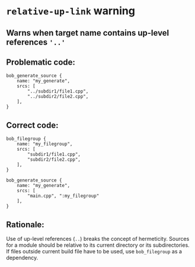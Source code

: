 # `relative-up-link` warning

## Warns when target name contains up-level references `'..'`

## Problematic code:

```bp
bob_generate_source {
    name: "my_generate",
    srcs: [
        "../subdir1/file1.cpp",
        "../subdir2/file2.cpp",
    ],
}
```

## Correct code:

```bp
bob_filegroup {
    name: "my_filegroup",
    srcs: [
        "subdir1/file1.cpp",
        "subdir2/file2.cpp",
    ],
}

bob_generate_source {
    name: "my_generate",
    srcs: [
        "main.cpp", ":my_filegroup"
    ],
}
```

## Rationale:

Use of up-level references (`..`) breaks the concept of hermeticity.
Sources for a module should be relative to its current directory or
its subdirectories.
If files outside current build file have to be used, use `bob_filegroup`
as a dependency.
